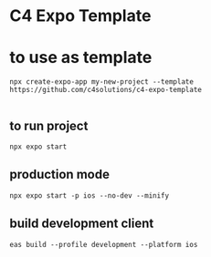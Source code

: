 # C4 Expo Template

# to use as template

```
npx create-expo-app my-new-project --template https://github.com/c4solutions/c4-expo-template


```

## to run project

```
npx expo start
```

## production mode

```
npx expo start -p ios --no-dev --minify
```

## build development client

```
eas build --profile development --platform ios
```
